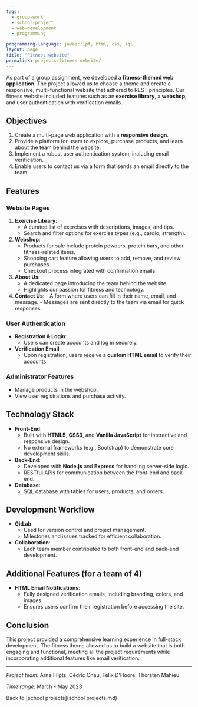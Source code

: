```yaml
---
tags:
  - group-work
  - school-project
  - web-development
  - programming

programming-language: javascript, html, css, sql
layout: page
title: "Fitness website"
permalink: projects/fitness-website/
---
```


As part of a group assignment, we developed a **fitness-themed web application**. The project allowed us to choose a theme and create a responsive, multi-functional website that adhered to REST principles. Our fitness website included features such as an **exercise library**, a **webshop**, and user authentication with verification emails.

## Objectives

1. Create a multi-page web application with a **responsive design**.
2. Provide a platform for users to explore, purchase products, and learn about the team behind the website.
3. Implement a robust user authentication system, including email verification.
4. Enable users to contact us via a form that sends an email directly to the team.

## Features

### Website Pages
1. **Exercise Library**:
   - A curated list of exercises with descriptions, images, and tips.
   - Search and filter options for exercise types (e.g., cardio, strength).
2. **Webshop**:
   - Products for sale include protein powders, protein bars, and other fitness-related items.
   - Shopping cart feature allowing users to add, remove, and review purchases.
   - Checkout process integrated with confirmation emails.
3. **About Us**:
   - A dedicated page introducing the team behind the website.
   - Highlights our passion for fitness and technology.
4. **Contact Us**: - A form where users can fill in their name, email, and message. - Messages are sent directly to the team via email for quick responses.

### User Authentication
- **Registration & Login**:
  - Users can create accounts and log in securely.
- **Verification Email**:
  - Upon registration, users receive a **custom HTML email** to verify their accounts.

### Administrator Features
- Manage products in the webshop.
- View user registrations and purchase activity.

## Technology Stack

- **Front-End**:
  - Built with **HTML5**, **CSS3**, and **Vanilla JavaScript** for interactive and responsive design.
  - No external frameworks (e.g., Bootstrap) to demonstrate core development skills.
- **Back-End**:
  - Developed with **Node.js** and **Express** for handling server-side logic.
  - RESTful APIs for communication between the front-end and back-end.
- **Database**:
  - SQL database with tables for users, products, and orders.

## Development Workflow

- **GitLab**:
  - Used for version control and project management.
  - Milestones and issues tracked for efficient collaboration.
- **Collaboration**:
  - Each team member contributed to both front-end and back-end development.

## Additional Features (for a team of 4)
- **HTML Email Notifications**:
  - Fully designed verification emails, including branding, colors, and images.
  - Ensures users confirm their registration before accessing the site.

## Conclusion

This project provided a comprehensive learning experience in full-stack development. The fitness theme allowed us to build a website that is both engaging and functional, meeting all the project requirements while incorporating additional features like email verification.

---

*Project team*: Arne Flipts, Cédric Chau, Felix D'Hoore, Thorsten Mahieu 

*Time range*: March - May 2023

Back to [school projects](school projects.md)
